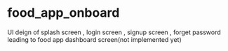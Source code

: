 # food_app_onboard

UI deign of splash screen , login screen , signup screen , forget password leading to food app dashboard screen(not implemented yet)
